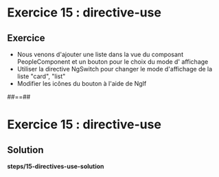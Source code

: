 <!-- .slide: class="exercice" -->

# Exercice 15 : directive-use

## Exercice<br>

- Nous venons d'ajouter une liste dans la vue du composant PeopleComponent et un bouton pour le choix du mode d'
  affichage
- Utiliser la directive NgSwitch pour changer le mode d'affichage de la liste "card", "list"
- Modifier les icônes du bouton à l'aide de NgIf

##==##

<!-- .slide: class="exercice full-center" -->

# Exercice 15 : directive-use

## Solution

<b>steps/15-directives-use-solution</b>
